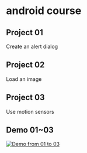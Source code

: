 # android course

## Project 01
Create an alert dialog

## Project 02
Load an image

## Project 03
Use motion sensors

## Demo 01~03
[![Demo from 01 to 03](https://img.youtube.com/vi/ZstG7vt8yZQ/0.jpg)](https://youtu.be/ZstG7vt8yZQ)
